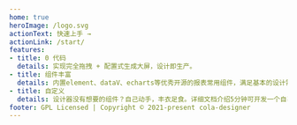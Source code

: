 ```yaml
---
home: true
heroImage: /logo.svg
actionText: 快速上手 →
actionLink: /start/
features:
- title: 0 代码
  details: 实现完全拖拽 + 配置式生成大屏，设计即生产。
- title: 组件丰富
  details: 内置element、dataV、echarts等优秀开源的报表常用组件，满足基本的设计需求。
- title: 自定义
  details: 设计器没有想要的组件？自己动手，丰衣足食。详细文档介绍5分钟可开发一个自己想要的组件。
footer: GPL Licensed | Copyright © 2021-present cola-designer
---
```

